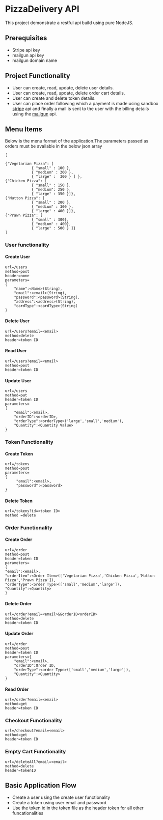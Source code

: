 # PizzaDelivery API

This project demonstrate a restful api build using pure NodeJS.

## Prerequisites
* Stripe api key
* mailgun api key
* mailgun domain name

## Project Functionality
* User can create, read, update, delete user details.
* User can create, read, update, delete order cart details.
* User can create and delete token details.
* User can place order following which a payment is made using sandbox [stripe](https://stripe.com) api and finally a mail is sent to the user with  the billing details using the [mailgun](https://www.mailgun.com/) api.




## Menu Items

Below is the menu format of the application.The parameters passed as orders must be available in the below json array
```
[

{"Vegetarian Pizza": [
            { "small" : 100 },
            { "medium" : 200 },
            { "large" :  300 } ] },
{"Chicken Pizza": [
            { "small" : 150 },
            { "medium": 250 },
            { "large" : 350 }]},
{"Mutton Pizza": [
            { "small" : 200 },
            { "medium" : 300 },
            { "large" : 400 }]},
{"Prawn Pizza": [
            { "small" : 300},
            { "medium" : 400},
            { "large" : 500 } ]}
]

```

### User functionality
#### Create User
```
url=/users
method=post
header=none
parameters=
{
	"name":<Name>(String),
	"email":<email>(String),
	"password":<password>(String),
	"address":<address>(String),
	"cardType":<cardType>(String)
}
```
#### Delete User
```
url=/users?email=<email>
method=delete
header=token ID

```
#### Read User
```
url=/users?email=<email>
method=post
header=token ID
```
#### Update User
```
url=/users
method=put
header=token ID
parameters=
{
	"email":<email>,
	"orderID":<orderID>,
	"orderType":<orderType>('large','small','medium'),
	"Quantity":<Quantity Value>
}
```


### Token Functionality

#### Create Token
```
url=/tokens
method=post
parameters=
{
     "email":<email>,
     "password":<password>
}
```

#### Delete Token
```
url=/tokens?id=<token ID>
method =delete
```

### Order Functionality

#### Create Order
```
url=/order
method=post
header=token ID
parameters=
{
"email":<email>,
"orderItem":<Order Item>(['Vegetarian Pizza','Chicken Pizza','Mutton Pizza','Prawn Pizza']),
"orderType":<order Type>(['small','medium','large']),
"Quantity":<Quantity>
}
```
#### Delete Order
```
url=/order?email=<email>&&orderID<orderID>
method=delete
header=token ID
```
#### Update Order
```
url=/order
method=post
header=token ID
parameters={
	"email":<email>,
	"orderID":Order ID,
	"orderType":<order Type>(['small','medium','large']),
	"Quantity":<Quantity>
}
```
#### Read Order
```
url=/order?email=<email>
method=get
header=token ID
```

### Checkout Functionality
```
url=/checkout?email=<email>
method=get
header=token ID
```
### Empty Cart Functionality
```
url=/deleteAll?email=<email>
method=delete
header=tokenID

```
## Basic Application Flow
* Create a user using the create user functionality
* Create a token using user email and password.
* Use the token id in the token file as the header token for all other funcationalities

